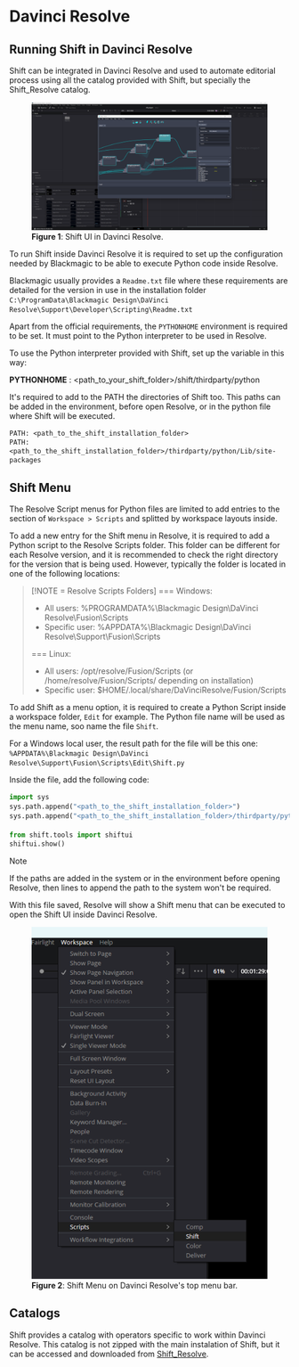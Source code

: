# Davinci Resolve

## Running Shift in Davinci Resolve

Shift can be integrated in Davinci Resolve and used to automate editorial process using all the catalog provided with Shift, but specially the Shift_Resolve catalog.

<figure>
      <img src="images/resolve_shift_ui.png" alt="Resolve Shift UI">
      <figcaption><b>Figure 1</b>: Shift UI in Davinci Resolve.</figcaption>
</figure>

To run Shift inside Davinci Resolve it is required to set up the configuration needed by Blackmagic to be able to execute Python code inside Resolve. 

Blackmagic usually provides a `Readme.txt` file where these requirements are detailed for the version in use in the installation folder `C:\ProgramData\Blackmagic Design\DaVinci Resolve\Support\Developer\Scripting\Readme.txt`

Apart from the official requirements, the `PYTHONHOME` environment is required to be set. It must point to the Python interpreter to be used in Resolve.

To use the Python interpreter provided with Shift, set up the variable in this way:

**PYTHONHOME** : <path_to_your_shift_folder>/shift/thirdparty/python

It's required to add to the PATH the directories of Shift too. This paths can be added in the environment, before open Resolve, or in the python file where Shift will be executed.

```
PATH: <path_to_the_shift_installation_folder>
PATH: <path_to_the_shift_installation_folder>/thirdparty/python/Lib/site-packages
```

## Shift Menu

The Resolve Script menus for Python files are limited to add entries to the section of `Workspace > Scripts` and splitted by workspace layouts inside.

To add a new entry for the Shift menu in Resolve, it is required to add a Python script to the Resolve Scripts folder. This folder can be different for each Resolve version, and it is recommended to check the right directory for the version that is being used. However, typically the folder is located in one of the following locations:

> [!NOTE = Resolve Scripts Folders]
> === Windows:
>  - All users: %PROGRAMDATA%\Blackmagic Design\DaVinci Resolve\Fusion\Scripts
>  - Specific user: %APPDATA%\Blackmagic Design\DaVinci Resolve\Support\Fusion\Scripts
>
> === Linux:
>  - All users: /opt/resolve/Fusion/Scripts  (or /home/resolve/Fusion/Scripts/ depending on installation)
>  - Specific user: $HOME/.local/share/DaVinciResolve/Fusion/Scripts

To add Shift as a menu option, it is required to create a Python Script inside a workspace folder, `Edit` for example. The Python file name will be used as the menu name, soo name the file `Shift`.

For a Windows local user, the result path for the file will be this one:
`%APPDATA%\Blackmagic Design\DaVinci Resolve\Support\Fusion\Scripts\Edit\Shift.py`

Inside the file, add the following code:

```python
import sys
sys.path.append("<path_to_the_shift_installation_folder>")
sys.path.append("<path_to_the_shift_installation_folder>/thirdparty/python/Lib/site-packages")

from shift.tools import shiftui
shiftui.show()
```

>[!NOTE]
> If the paths are added in the system or in the environment before opening Resolve, then lines to append the path to the system won't be required.

With this file saved, Resolve will show a Shift menu that can be executed to open the Shift UI inside Davinci Resolve.

<figure>
      <img src="images/resolve_shift_menu.png" alt="Shift Menu">
      <figcaption><b>Figure 2</b>: Shift Menu on Davinci Resolve's top menu bar.</figcaption>
</figure>

## Catalogs

Shift provides a catalog with operators specific to work within Davinci Resolve. This catalog is not zipped with the main instalation of Shift, but it can be accessed and downloaded from [Shift_Resolve](https://github.com/Inbibo/Shift_Resolve).
